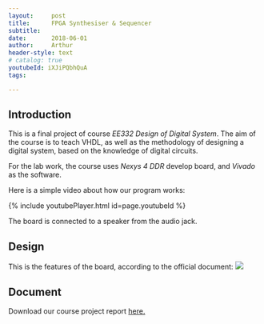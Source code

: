 ```yaml
---
layout:     post
title:      FPGA Synthesiser & Sequencer
subtitle:   
date:       2018-06-01
author:     Arthur
header-style: text
# catalog: true
youtubeId: iXJiPQbhQuA
tags:

---
```


## Introduction

This is a final project of course *EE332 Design of Digital System*. The aim of the course is to teach VHDL, as well as the methodology of designing a digital system, based on the knowledge of digital circuits.

For the lab work, the course uses *Nexys 4 DDR* develop board, and *Vivado* as the software.

Here is a simple video about how our program works:

{% include youtubePlayer.html id=page.youtubeId %}

The board is connected to a speaker from the audio jack.

## Design

This is the features of the board, according to the official document:
![]("img/post-FPGA-plot.png")

## Document

Download our course project report [here.](https://drive.google.com/open?id=1XROKcsPyorzjFuNwu0GC86kFPOFhOiEx)
